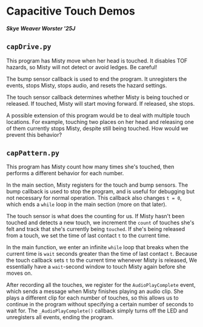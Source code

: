 # Capacitive Touch Demos
##### Skye Weaver Worster '25J

## `capDrive.py`

This program has Misty move when her head is touched. It disables TOF hazards, so Misty will not detect or avoid ledges. Be careful!

The bump sensor callback is used to end the program. It unregisters the events, stops Misty, stops audio, and resets the hazard settings.

The touch sensor callback determines whether Misty is being touched or released. If touched, Misty will start moving forward. If released, she stops.

A possible extension of this program would be to deal with multiple touch locations. For example, touching two places on her head and releasing one of them currently stops Misty, despite still being touched. How would we prevent this behavior?

## `capPattern.py`

This program has Misty count how many times she's touched, then performs a different behavior for each number.

In the main section, Misty registers for the touch and bump sensors. The bump callback is used to stop the program, and is useful for debugging but not necessary for normal operation. This callback also changes `t = 0`, which ends a `while` loop in the main section (more on that later).

The touch sensor is what does the counting for us. If Misty hasn't been touched and detects a new touch, we increment the `count` of touches she's felt and track that she's currently being `touched`. If she's being released from a touch, we set the time of last contact `t` to the current time.

In the main function, we enter an infinite `while` loop that breaks when the current time is `wait` seconds greater than the time of last contact `t`. Because the touch callback sets `t` to the current time whenever Misty is released, We essentially have a `wait`-second window to touch Misty again before she moves on.

After recording all the touches, we register for the `AudioPlayComplete` event, which sends a message when Misty finishes playing an audio clip. She plays a different clip for each number of touches, so this allows us to continue in the program without specifying a certain number of seconds to wait for. The `_AudioPlayComplete()` callback simply turns off the LED and unregisters all events, ending the program.